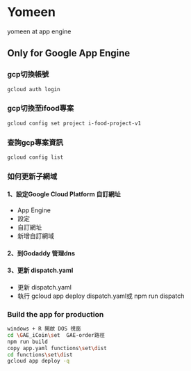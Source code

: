 # Yomeen

yomeen at app engine

## Only for Google App Engine

### gcp切換帳號
```bash
gcloud auth login
```

### gcp切換至ifood專案
```bash
gcloud config set project i-food-project-v1
```

### 查詢gcp專案資訊
```bash
gcloud config list
```

### 如何更新子網域

#### 1、設定Google Cloud Platform 自訂網址
* App Engine
* 設定
* 自訂網址
* 新增自訂網域


#### 2、到Godaddy 管理dns

#### 3、更新 dispatch.yaml
* 更新 dispatch.yaml
* 執行 gcloud app deploy dispatch.yaml或 npm run dispatch

### Build the app for production

```bash
windows + R 開啟 DOS 視窗
cd \GAE_iCoin\set  GAE-order路徑
npm run build
copy app.yaml functions\set\dist
cd functions\set\dist
gcloud app deploy -q
```

